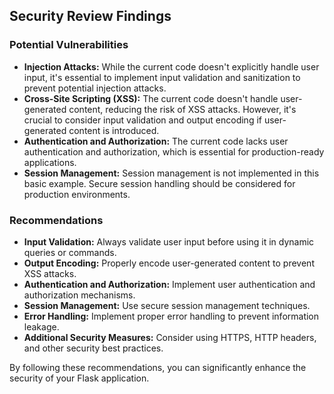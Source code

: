 ## Security Review Findings

### Potential Vulnerabilities

* **Injection Attacks:** While the current code doesn't explicitly handle user input, it's essential to implement input validation and sanitization to prevent potential injection attacks.
* **Cross-Site Scripting (XSS):** The current code doesn't handle user-generated content, reducing the risk of XSS attacks. However, it's crucial to consider input validation and output encoding if user-generated content is introduced.
* **Authentication and Authorization:** The current code lacks user authentication and authorization, which is essential for production-ready applications.
* **Session Management:** Session management is not implemented in this basic example. Secure session handling should be considered for production environments.

### Recommendations

* **Input Validation:** Always validate user input before using it in dynamic queries or commands.
* **Output Encoding:** Properly encode user-generated content to prevent XSS attacks.
* **Authentication and Authorization:** Implement user authentication and authorization mechanisms.
* **Session Management:** Use secure session management techniques.
* **Error Handling:** Implement proper error handling to prevent information leakage.
* **Additional Security Measures:** Consider using HTTPS, HTTP headers, and other security best practices.

By following these recommendations, you can significantly enhance the security of your Flask application.
